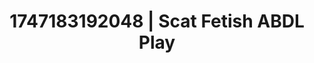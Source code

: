 ---
categories:
- Roleplay seduction
- Swimmer
- Gangbang fantasy
- Real amateur
- Nighttime romance
image: /assets/images/1747183192048.jpg
layout: post
seo:
  description: Featured content with exclusive ABDL Play, Scat Fetish. HD images available.
  keywords: ABDL Play, Scat Fetish
  og_image: /assets/images/1747183192048.jpg
  schema_type: VisualArtwork
tags:
- '#1747183192048'
- ABDL Play
- Scat Fetish
title: 1747183192048 | Scat Fetish ABDL Play
---